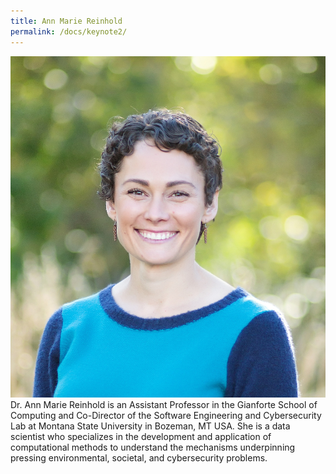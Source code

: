 ```yaml
---
title: Ann Marie Reinhold
permalink: /docs/keynote2/
---
```


![Anne Marie Reinhold](../images/annmarie.jpg)
Dr. Ann Marie Reinhold is an Assistant Professor in the Gianforte School of Computing and Co-Director of the Software Engineering and Cybersecurity Lab at Montana State University in Bozeman, MT USA. She is a data scientist who specializes in the development and application of computational methods to understand the mechanisms underpinning pressing environmental, societal, and cybersecurity problems.